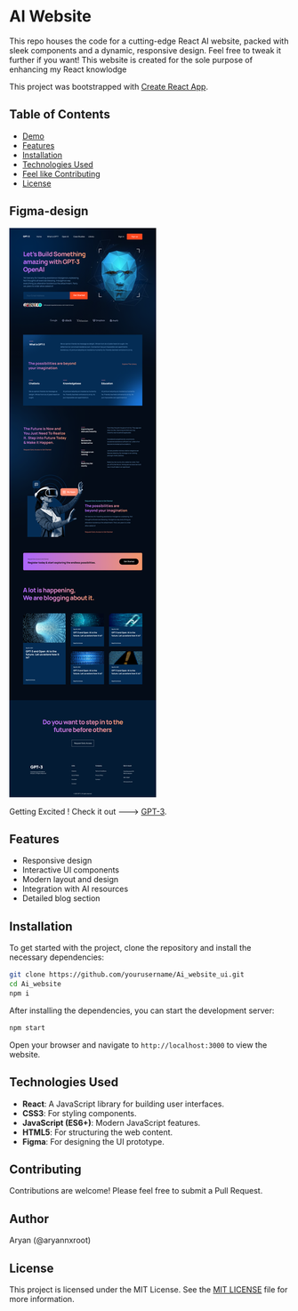 
# AI Website

This repo houses the code for a cutting-edge React AI website, packed with sleek components and a dynamic, responsive design.
Feel free to tweak it further if you want!
This website is created for the sole purpose of enhancing my React knowlodge 

This project was bootstrapped with [Create React App](https://github.com/facebook/create-react-app).

## Table of Contents

- [Demo](#Figma-design)
- [Features](#features)
- [Installation](#installation)
- [Technologies Used](#technologies-used)
- [Feel like Contributing](#contributing)
- [License](#license)

## Figma-design

![The site design](./Figma_Design/figma_design.png)

Getting Excited ! Check it out ---> [GPT-3](https://aryannxroot.github.io/Ai_website).

## Features

- Responsive design
- Interactive UI components
- Modern layout and design
- Integration with AI resources
- Detailed blog section

## Installation

To get started with the project, clone the repository and install the necessary dependencies:

```bash
git clone https://github.com/yourusername/Ai_website_ui.git
cd Ai_website
npm i
```

After installing the dependencies, you can start the development server:

```bash
npm start
```

Open your browser and navigate to `http://localhost:3000` to view the website.


## Technologies Used

- **React**: A JavaScript library for building user interfaces.
- **CSS3**: For styling components.
- **JavaScript (ES6+)**: Modern JavaScript features.
- **HTML5**: For structuring the web content.
- **Figma**: For designing the UI prototype.

## Contributing

Contributions are welcome! Please feel free to submit a Pull Request.

## Author

Aryan (@aryannxroot)

## License

This project is licensed under the MIT License. See the [MIT LICENSE](./LICENSE) file for more information.
